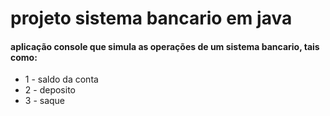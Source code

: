 # projeto sistema bancario em java
#### aplicação console que simula as operações de um sistema bancario, tais como:
- 1 - saldo da conta
- 2 - deposito
- 3 - saque

